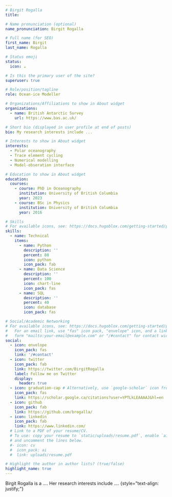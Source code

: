 ```yaml
---
# Birgit Rogalla
title: 

# Name pronunciation (optional)
name_pronunciation: Birgit Rogalla

# Full name (for SEO)
first_name: Birgit
last_name: Rogalla

# Status emoji
status:
  icon: ☕️

# Is this the primary user of the site?
superuser: true

# Role/position/tagline
role: Ocean-ice Modeller

# Organizations/Affiliations to show in About widget
organizations:
  - name: British Antarctic Survey
    url: https://www.bas.ac.uk/

# Short bio (displayed in user profile at end of posts)
bio: My research interests include ...

# Interests to show in About widget
interests:
  - Polar oceanography
  - Trace element cycling
  - Numerical modelling
  - Model-obseration interface

# Education to show in About widget
education:
  courses:
    - course: PhD in Oceanography
      institution: University of British Columbia
      year: 2023
    - course: BSc in Physics
      institution: University of British Columbia
      year: 2016

# Skills
# For available icons, see: https://docs.hugoblox.com/getting-started/page-builder/#icons
skills:
  - name: Technical
    items:
      - name: Python
        description: ''
        percent: 80
        icon: python
        icon_pack: fab
      - name: Data Science
        description: ''
        percent: 100
        icon: chart-line
        icon_pack: fas
      - name: SQL
        description: ''
        percent: 40
        icon: database
        icon_pack: fas

# Social/Academic Networking
# For available icons, see: https://docs.hugoblox.com/getting-started/page-builder/#icons
#   For an email link, use "fas" icon pack, "envelope" icon, and a link in the
#   form "mailto:your-email@example.com" or "/#contact" for contact widget.
social:
  - icon: envelope
    icon_pack: fas
    link: '/#contact'
  - icon: twitter
    icon_pack: fab
    link: https://twitter.com/BirgitRogalla
    label: Follow me on Twitter
    display:
      header: true
  - icon: graduation-cap # Alternatively, use `google-scholar` icon from `ai` icon pack
    icon_pack: fas
    link: https://scholar.google.ca/citations?user=YPTLkLEAAAAJ&hl=en
  - icon: github
    icon_pack: fab
    link: https://github.com/brogalla/
  - icon: linkedin
    icon_pack: fab
    link: https://www.linkedin.com/
  # Link to a PDF of your resume/CV.
  # To use: copy your resume to `static/uploads/resume.pdf`, enable `ai` icons in `params.yaml`,
  # and uncomment the lines below.
  #- icon: cv
  #  icon_pack: ai
  #  link: uploads/resume.pdf

# Highlight the author in author lists? (true/false)
highlight_name: true
---
```


Birgit Rogalla is a .... Her research interests include ....
{style="text-align: justify;"}
